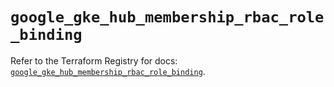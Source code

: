 # `google_gke_hub_membership_rbac_role_binding`

Refer to the Terraform Registry for docs: [`google_gke_hub_membership_rbac_role_binding`](https://registry.terraform.io/providers/hashicorp/google-beta/6.9.0/docs/resources/google_gke_hub_membership_rbac_role_binding).
